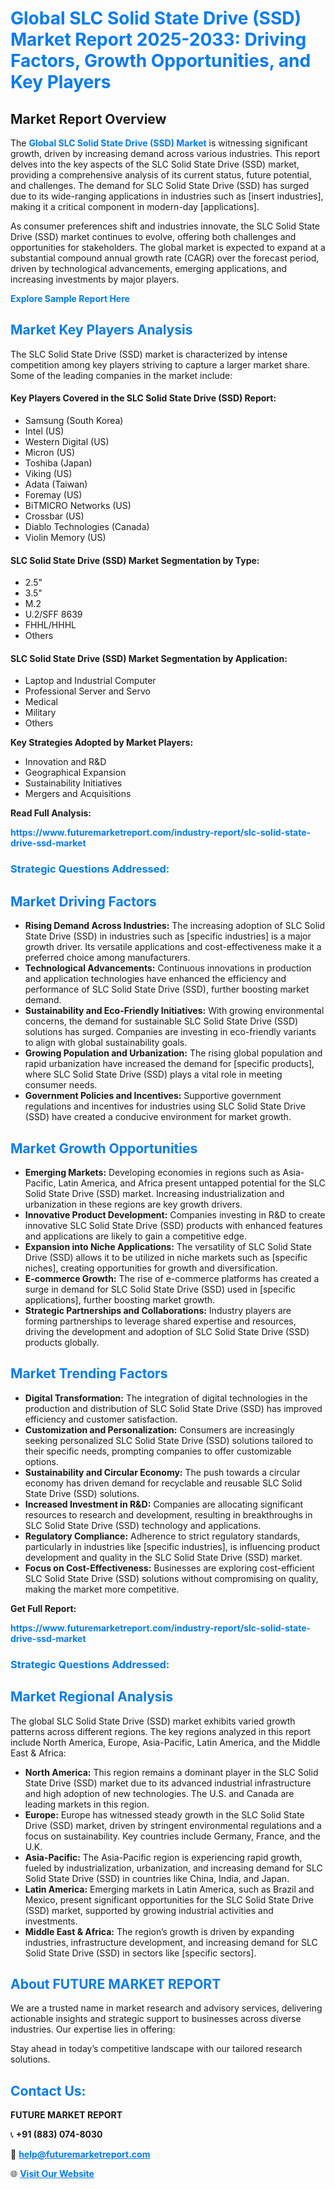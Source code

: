 <h1 style="color: #007BFF;">Global SLC Solid State Drive (SSD) Market Report 2025-2033: Driving Factors, Growth Opportunities, and Key Players</h1>

<section id="overview">
<h2>Market Report Overview</h2>
<p>The <a href="https://www.futuremarketreport.com/industry-report/slc-solid-state-drive-ssd-market" style="color: #007BFF; text-decoration: none;"><strong>Global SLC Solid State Drive (SSD) Market</strong></a> is witnessing significant growth, driven by increasing demand across various industries. This report delves into the key aspects of the SLC Solid State Drive (SSD) market, providing a comprehensive analysis of its current status, future potential, and challenges. The demand for SLC Solid State Drive (SSD) has surged due to its wide-ranging applications in industries such as [insert industries], making it a critical component in modern-day [applications].</p>
<p>As consumer preferences shift and industries innovate, the SLC Solid State Drive (SSD) market continues to evolve, offering both challenges and opportunities for stakeholders. The global market is expected to expand at a substantial compound annual growth rate (CAGR) over the forecast period, driven by technological advancements, emerging applications, and increasing investments by major players.</p>
</section>

<section id="overview">
<p><a href="https://www.futuremarketreport.com/request-sample/reportId=106139" style="color: #007BFF; text-decoration: none;"><strong>Explore Sample Report Here</strong></a></p>
</section>

<section id="key-players">
<h2 style="color: #007BFF;">Market Key Players Analysis</h2>
<p>The SLC Solid State Drive (SSD) market is characterized by intense competition among key players striving to capture a larger market share. Some of the leading companies in the market include:</p>
<h4>Key Players Covered in the SLC Solid State Drive (SSD) Report:</h4>
<ul><li>Samsung (South Korea)</li><li>Intel (US)</li><li>Western Digital (US)</li><li>Micron (US)</li><li>Toshiba (Japan)</li><li>Viking (US)</li><li>Adata (Taiwan)</li><li>Foremay (US)</li><li>BiTMICRO Networks (US)</li><li>Crossbar (US)</li><li>Diablo Technologies (Canada)</li><li>Violin Memory (US)</li></ul>
<h4>SLC Solid State Drive (SSD) Market Segmentation by Type:</h4>
<ul><li>2.5&quot;</li><li>3.5&quot;</li><li>M.2</li><li>U.2/SFF 8639</li><li>FHHL/HHHL</li><li>Others</li></ul>

<h4>SLC Solid State Drive (SSD) Market Segmentation by Application:</h4>
<ul><li>Laptop and Industrial Computer</li><li>Professional Server and Servo</li><li>Medical</li><li>Military</li><li>Others</li></ul>
<p><strong>Key Strategies Adopted by Market Players:</strong></p>
<ul>
<li>Innovation and R&D</li>
<li>Geographical Expansion</li>
<li>Sustainability Initiatives</li>
<li>Mergers and Acquisitions</li>
</ul>
</section>

<section>
<p><strong>Read Full Analysis: </strong></p><a href="https://www.futuremarketreport.com/industry-report/slc-solid-state-drive-ssd-market" style="color: #007BFF; text-decoration: none;"><strong>https://www.futuremarketreport.com/industry-report/slc-solid-state-drive-ssd-market</strong></a>
<h3 style="color: #007BFF;">Strategic Questions Addressed:</h3>
</section>

<section id="driving-factors">
<h2 style="color: #007BFF;">Market Driving Factors</h2>
<ul>
<li><strong>Rising Demand Across Industries:</strong> The increasing adoption of SLC Solid State Drive (SSD) in industries such as [specific industries] is a major growth driver. Its versatile applications and cost-effectiveness make it a preferred choice among manufacturers.</li>
<li><strong>Technological Advancements:</strong> Continuous innovations in production and application technologies have enhanced the efficiency and performance of SLC Solid State Drive (SSD), further boosting market demand.</li>
<li><strong>Sustainability and Eco-Friendly Initiatives:</strong> With growing environmental concerns, the demand for sustainable SLC Solid State Drive (SSD) solutions has surged. Companies are investing in eco-friendly variants to align with global sustainability goals.</li>
<li><strong>Growing Population and Urbanization:</strong> The rising global population and rapid urbanization have increased the demand for [specific products], where SLC Solid State Drive (SSD) plays a vital role in meeting consumer needs.</li>
<li><strong>Government Policies and Incentives:</strong> Supportive government regulations and incentives for industries using SLC Solid State Drive (SSD) have created a conducive environment for market growth.</li>
</ul>
</section>

<section id="growth-opportunities">
<h2 style="color: #007BFF;">Market Growth Opportunities</h2>
<ul>
<li><strong>Emerging Markets:</strong> Developing economies in regions such as Asia-Pacific, Latin America, and Africa present untapped potential for the SLC Solid State Drive (SSD) market. Increasing industrialization and urbanization in these regions are key growth drivers.</li>
<li><strong>Innovative Product Development:</strong> Companies investing in R&D to create innovative SLC Solid State Drive (SSD) products with enhanced features and applications are likely to gain a competitive edge.</li>
<li><strong>Expansion into Niche Applications:</strong> The versatility of SLC Solid State Drive (SSD) allows it to be utilized in niche markets such as [specific niches], creating opportunities for growth and diversification.</li>
<li><strong>E-commerce Growth:</strong> The rise of e-commerce platforms has created a surge in demand for SLC Solid State Drive (SSD) used in [specific applications], further boosting market growth.</li>
<li><strong>Strategic Partnerships and Collaborations:</strong> Industry players are forming partnerships to leverage shared expertise and resources, driving the development and adoption of SLC Solid State Drive (SSD) products globally.</li>
</ul>
</section>

<section id="trending-factors">
<h2 style="color: #007BFF;">Market Trending Factors</h2>
<ul>
<li><strong>Digital Transformation:</strong> The integration of digital technologies in the production and distribution of SLC Solid State Drive (SSD) has improved efficiency and customer satisfaction.</li>
<li><strong>Customization and Personalization:</strong> Consumers are increasingly seeking personalized SLC Solid State Drive (SSD) solutions tailored to their specific needs, prompting companies to offer customizable options.</li>
<li><strong>Sustainability and Circular Economy:</strong> The push towards a circular economy has driven demand for recyclable and reusable SLC Solid State Drive (SSD) solutions.</li>
<li><strong>Increased Investment in R&D:</strong> Companies are allocating significant resources to research and development, resulting in breakthroughs in SLC Solid State Drive (SSD) technology and applications.</li>
<li><strong>Regulatory Compliance:</strong> Adherence to strict regulatory standards, particularly in industries like [specific industries], is influencing product development and quality in the SLC Solid State Drive (SSD) market.</li>
<li><strong>Focus on Cost-Effectiveness:</strong> Businesses are exploring cost-efficient SLC Solid State Drive (SSD) solutions without compromising on quality, making the market more competitive.</li>
</ul>
</section>

<section>
<p><strong>Get Full Report: </strong></p><a href="https://www.futuremarketreport.com/industry-report/slc-solid-state-drive-ssd-market" style="color: #007BFF; text-decoration: none;"><strong>https://www.futuremarketreport.com/industry-report/slc-solid-state-drive-ssd-market</strong></a>
<h3 style="color: #007BFF;">Strategic Questions Addressed:</h3>
</section>


<section id="regional-analysis">
<h2 style="color: #007BFF;">Market Regional Analysis</h2>
<p>The global SLC Solid State Drive (SSD) market exhibits varied growth patterns across different regions. The key regions analyzed in this report include North America, Europe, Asia-Pacific, Latin America, and the Middle East & Africa:</p>
<ul>
<li><strong>North America:</strong> This region remains a dominant player in the SLC Solid State Drive (SSD) market due to its advanced industrial infrastructure and high adoption of new technologies. The U.S. and Canada are leading markets in this region.</li>
<li><strong>Europe:</strong> Europe has witnessed steady growth in the SLC Solid State Drive (SSD) market, driven by stringent environmental regulations and a focus on sustainability. Key countries include Germany, France, and the U.K.</li>
<li><strong>Asia-Pacific:</strong> The Asia-Pacific region is experiencing rapid growth, fueled by industrialization, urbanization, and increasing demand for SLC Solid State Drive (SSD) in countries like China, India, and Japan.</li>
<li><strong>Latin America:</strong> Emerging markets in Latin America, such as Brazil and Mexico, present significant opportunities for the SLC Solid State Drive (SSD) market, supported by growing industrial activities and investments.</li>
<li><strong>Middle East & Africa:</strong> The region’s growth is driven by expanding industries, infrastructure development, and increasing demand for SLC Solid State Drive (SSD) in sectors like [specific sectors].</li>
</ul>
</section>

<footer>
<h2 style="color: #007BFF;">About FUTURE MARKET REPORT</h2>
<p>We are a trusted name in market research and advisory services, delivering actionable insights and strategic support to businesses across diverse industries. Our expertise lies in offering:</p>

<p>Stay ahead in today’s competitive landscape with our tailored research solutions.</p>

<h2 style="color: #007BFF;">Contact Us:</h2>
<p><strong>FUTURE MARKET REPORT</strong></p>
<p>📞 <strong>+91 (883) 074-8030</strong></p>
<p>📧 <strong><a href="mailto:help@futuremarketreport.com" style="color: #007BFF;">help@futuremarketreport.com</a></strong></p>
<p>🌐 <strong><a href="https://www.futuremarketreport.com/" style="color: #007BFF;">Visit Our Website</a></strong></p>
</footer>